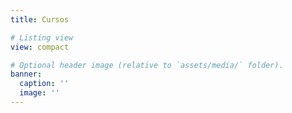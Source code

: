 ```yaml
---
title: Cursos

# Listing view
view: compact

# Optional header image (relative to `assets/media/` folder).
banner:
  caption: ''
  image: ''
---
```

